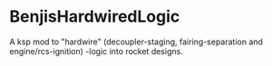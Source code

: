 # BenjisHardwiredLogic
A ksp mod to "hardwire" (decoupler-staging, fairing-separation and engine/rcs-ignition) -logic into rocket designs.
